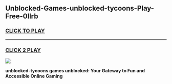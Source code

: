 
## Unblocked-Games-unblocked-tycoons-Play-Free-0llrb
<h3>
<a href="https://premium76.site?title=unblocked-tycoons&ref=21A">CLICK TO PLAY</a></h3>
<hr>

<h3>
<a href="https://premium76.site?title=unblocked-tycoons&ref=21A">CLICK 2 PLAY</a>
  
</h3>

<a href="https://premium76.site?title=unblocked-tycoons&ref=21A"><img src="https://clearcache.store/games.png"></a>


**unblocked-tycoons games unblocked: Your Gateway to Fun and Accessible Online Gaming**
